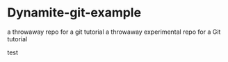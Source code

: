 # Dynamite-git-example
a throwaway repo for a git tutorial
a throwaway experimental repo for a Git tutorial

test
